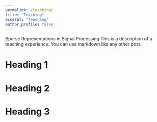 ```yaml
---
permalink: /teaching/
title: "Teaching"
excerpt: "Teaching"
author_profile: false
---
```


Sparse Representations in Signal Processing
This is a description of a teaching experience. You can use markdown like any other post.

Heading 1
======

Heading 2
======

Heading 3
======
